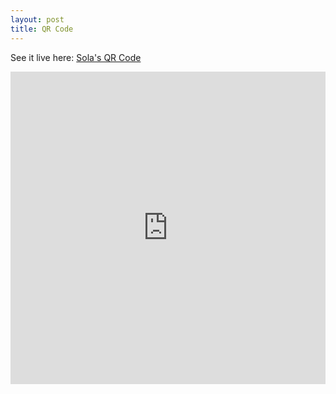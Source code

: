 ```yaml
---
layout: post
title: QR Code
---
```


See it live here: <a href="https://sola-fairy.github.io/qr-code/" target="new">Sola's QR Code</a>

<iframe src="https://sola-fairy.github.io/qr-code/" title="QR Code" width="100%" height="500px" style="border:none;"></iframe>